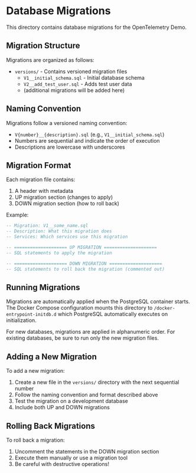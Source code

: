 # Database Migrations

This directory contains database migrations for the OpenTelemetry Demo.

## Migration Structure

Migrations are organized as follows:

- `versions/` - Contains versioned migration files
  - `V1__initial_schema.sql` - Initial database schema
  - `V2__add_test_user.sql` - Adds test user data
  - (additional migrations will be added here)

## Naming Convention

Migrations follow a versioned naming convention:

- `V{number}__{description}.sql` (e.g., `V1__initial_schema.sql`) 
- Numbers are sequential and indicate the order of execution
- Descriptions are lowercase with underscores

## Migration Format

Each migration file contains:

1. A header with metadata
2. UP migration section (changes to apply)
3. DOWN migration section (how to roll back)

Example:

```sql
-- Migration: V1__some_name.sql
-- Description: What this migration does
-- Services: Which services use this migration

-- ==================== UP MIGRATION ====================
-- SQL statements to apply the migration

-- ==================== DOWN MIGRATION ====================
-- SQL statements to roll back the migration (commented out)
```

## Running Migrations

Migrations are automatically applied when the PostgreSQL container starts. The Docker Compose configuration mounts this directory to `/docker-entrypoint-initdb.d` which PostgreSQL automatically executes on initialization.

For new databases, migrations are applied in alphanumeric order. For existing databases, be sure to run only the new migration files.

## Adding a New Migration

To add a new migration:

1. Create a new file in the `versions/` directory with the next sequential number
2. Follow the naming convention and format described above
3. Test the migration on a development database
4. Include both UP and DOWN migrations

## Rolling Back Migrations

To roll back a migration:

1. Uncomment the statements in the DOWN migration section
2. Execute them manually or use a migration tool
3. Be careful with destructive operations! 